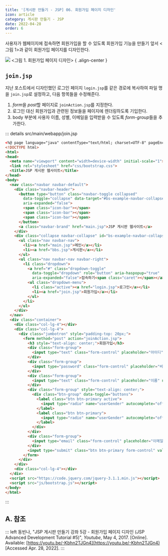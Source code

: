 ```yaml
---
title: '[게시판 만들기 - JSP] 06. 회원가입 페이지 디자인'
icon: article
category: 게시판 만들기 - JSP
date: 2022-04-28
order: 6
---
```


사용자가 웹페이지에 접속하면 회원가입을 할 수 있도록 회원가입 기능을 만들기 앞서 <그림 1>과 같이 회원가입 페이지를 디자인한다.

![](https://drive.google.com/uc?export=view&id=1a3mlVLX39p6xZ6R7hdiWsVHGgaIso0VR)
&lt;그림 1. 회원가입 페이지 디자인&gt;
{ .align-center }

## `join.jsp`
지난 포스트에서 디자인했던 로그인 페이지 `login.jsp`를 같은 경로에 복사하여 파일 명을 `join.jsp`로 설정하고, 다음 항목들을 수정해준다.
1. *form*을 *post*할 페이지로 `joinAction.jsp`를 지정한다.
2. 로그인 대신 회원가입과 관련된 정보들을 페이지에 렌더링하도록 기입한다.
2. body 부분에 사용자 이름, 성별, 이메일을 입력받을 수 있도록 *form-group*들을 추가한다.

::: details src/main/webapp/join.jsp
```html
<%@ page language="java" contentType="text/html; charset=UTF-8" pageEncoding="UTF-8"%>
<!DOCTYPE html>
<html>
<head>
  <meta name="viewport" content="width=device-width" initial-scale="1">
  <link rel="stylesheet" href="css/bootstrap.css">
  <title>JSP 게시판 웹사이트</title>
</head>
<body>
  <nav class="navbar navbar-default">
    <div class="navbar-header">
      <button type="button" class="navbar-toggle collapsed"
        data-toggle="collapse" data-target="#bs-example-navbar-collapse-1"
        aria-expanded="false">
        <span class="icon-bar"></span>
        <span class="icon-bar"></span>
        <span class="icon-bar"></span>
      </button>
      <a class="navbar-brand" href="main.jsp">JSP 게시판 웹사이트</a>
    </div>
    <div class="collapse navbar-collapse" id="bs-example-navbar-collapse-1">
      <ul class="nav navbar-nav">
        <li><a href="main.jsp">메인</a></li>
        <li><a href="bbs.jsp">게시판</a></li>
      </ul>
      <ul class="nav navbar-nav navbar-right">
        <li class="dropdown">
          <a href="#" class="dropdown-toggle"
            data-toggle="dropdown" role="button" aria-haspopup="true"
            aria-expanded="false">접속하기<span class="caret"></span></a>
          <ul class="dropdown-menu">
            <li class="active"><a href="login.jsp">로그인</a></li>
            <li><a href="join.jsp">회원가입</a></li>
          </ul>
        </li>
      </ul>
    </div>
  </nav>
  <div class="container">
    <div class="col-lg-4"></div>
    <div class="col-lg-4">
      <div class="jumbotron" style="padding-top: 20px;">
        <form method="post" action="joinAction.jsp">
          <h3 style="text-align: center;">회원가입</h3>
          <div class="form-group">
            <input type="text" class="form-control" placeholder="아이디" name="userID" maxlength="20">
          </div>
          <div class="form-group">
            <input type="password" class="form-control" placeholder="비밀번호" name="userPassword" maxlength="20">
          </div>
          <div class="form-group">
            <input type="text" class="form-control" placeholder="이름" name="userName" maxlength="20">
          </div>
          <div class="form-group" style="text-align: center;">
            <div class="btn-group" data-toggle="buttons">
              <label class="btn btn-primary active">
                <input type="radio" name="userGender" autocomplete="off" value="남자" checked>남자
              </label>
              <label class="btn btn-primary">
                <input type="radio" name="userGender" autocomplete="off" value="여자ㅣ" checked>여자
              </label>
            </div>
          </div>
          <div class="form-group">
            <input type="email" class="form-control" placeholder="이메일" name="userEmail" maxlength="30">
          </div>
          <input type="submit" class="btn btn-primary form-control" value="회원가입">
        </form>
      </div>
    </div>
    <div class="col-lg-4"></div>
  </div>
  <script src="https://code.jquery.com/jquery-3.1.1.min.js"></script>
  <script src="js/bootstrap.js"></script>
</body>
</html>
```
:::

## A. 참조
::: left
동빈나, "JSP 게시판 만들기 강좌 5강 - 회원가입 페이지 디자인 (JSP Advanced Development Tutorial #5)", *Youtube*, May 4, 2017. [Online]. Available: [https://youtu.be/-Kbhn2TJGn4](https://youtu.be/-Kbhn2TJGn4) [Accessed Apr. 28, 2022].
:::

<script setup lang="ts">
import DetailsOpen from "@DetailsOpen";
</script>

<DetailsOpen/>
